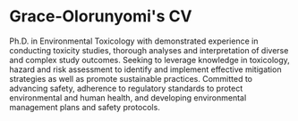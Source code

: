 # Grace-Olorunyomi's CV
Ph.D.  in Environmental Toxicology with demonstrated experience in conducting toxicity studies, thorough analyses and interpretation of diverse and complex study outcomes. Seeking to leverage knowledge in toxicology, hazard and risk assessment to identify and implement effective mitigation strategies as well as promote sustainable practices. Committed to advancing safety, adherence to regulatory standards to protect environmental and human health, and developing environmental management plans and safety protocols.

